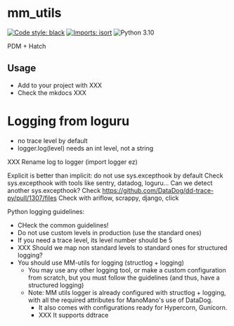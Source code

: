 # mm_utils

[![Code style: black](https://img.shields.io/badge/code%20style-black-000000.svg)](https://github.com/psf/black) [![Imports: isort](https://img.shields.io/badge/%20imports-isort-%231674b1?style=flat&labelColor=ef8336)](https://pycqa.github.io/isort/) ![Python 3.10](https://img.shields.io/badge/python-3.10-blue?style=flat)

PDM + Hatch

## Usage

- Add to your project with XXX
- Check the mkdocs XXX


# Logging from loguru
- no trace level by default
- logger.log(level) needs an int level, not a string

XXX Rename log to logger (import logger ez)

Explicit is better than implicit: do not use sys.excepthook by default
    Check sys.excepthook with tools like sentry, datadog, loguru...
    Can we detect another sys.excepthook?
    Check https://github.com/DataDog/dd-trace-py/pull/1307/files
    Check with ariflow, scrappy, django, click


Python logging guidelines:
- CHeck the common guidelines!
- Do not use custom levels in production (use the standard ones)
- If you need a trace level, its level number should be 5
- XXX Should we map non standard levels to standard ones for structured logging?
- You should use MM-utils for logging (structlog + logging)
  - You may use any other logging tool, or make a custom configuration from scratch, but you must follow the guidelines (and thus, have a structured logging)
  - Note: MM utils logger is already configured with structlog + logging, with all the required attributes for ManoMano's use of DataDog.
    - It also comes with configurations ready for Hypercorn, Gunicorn.
    - XXX It supports ddtrace

